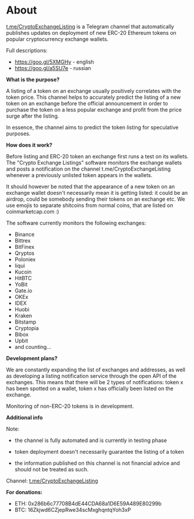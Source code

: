 # About
[t.me/CryptoExchangeListing](https://t.me/CryptoExchangeListing) is a Telegram channel that automatically publishes updates on deployment of new ERC-20 Ethereum tokens on popular cryptocurrency exchange wallets.

Full descriptions:
- https://goo.gl/5XMGHy - english
- https://goo.gl/a5SU7e - russian

**What is the purpose?**

A listing of a token on an exchange usually positively correlates with the token price. This channel helps to accurately predict the listing of a new token on an exchange before the official announcement in order to purchase the token on a less popular exchange and profit from the price surge after the listing.

In essence, the channel aims to predict the token listing for speculative purposes.

**How does it work?**

Before listing and ERC-20 token an exchange first runs a test on its wallets. The "Crypto Exchange Listings" software monitors the exchange wallets and posts a notification on the channel t.me/CryptoExchangeListing whenever a previously unlisted token appears in the wallets.

It should however be noted that the appearance of a new token on an exchange wallet doesn't necessarily mean it is getting listed: it could be an airdrop, could be somebody sending their tokens on an exchange etc. We use emojis to separate shitcoins from normal coins, that are listed on coinmarketcap.com :)

The software currently monitors the following exchanges:
- Binance
- Bittrex
- BitFinex
- Qryptos
- Poloniex
- liqui
- Kucoin
- HitBTC
- YoBit
- Gate.io
- OKEx
- IDEX
- Huobi
- Kraken
- Bitstamp
- Cryptopia
- Bibox
- Upbit
- and counting...

**Development plans?**

We are constantly expanding the list of exchanges and addresses, as well as developing a listing notification service through the open API of the exchanges. This means that there will be 2 types of notifications: token x has been spotted on a wallet, token x has officially been listed on the exchange.

Monitoring of non-ERC-20 tokens is in development.

**Additional info**

Note:

 - the channel is fully automated and is currently in testing phase

 - token deployment doesn't necessarily guarantee the listing of a token

 - the information published on this channel is not financial advice and should not be treated as such.


Channel: [t.me/CryptoExchangeListing](https://t.me/CryptoExchangeListing)

**For donations:**
- ETH: 0x286b6c77708B4dE44CDA68a1D6E59A489E80299b
- BTC: 16Zkjwd6CZjepRwe34scMxghqntqYoh3xP
